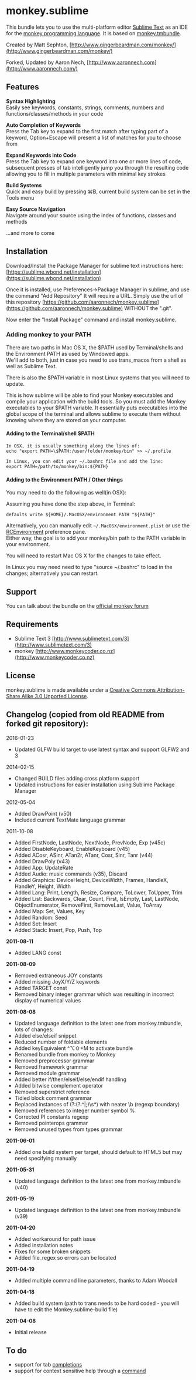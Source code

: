 monkey.sublime
==============

This bundle lets you to use the multi-platform editor [Sublime Text](http://www.sublimetext.com) as an IDE for the [monkey programming language](http://www.monkeycoder.co.nz). It is based on [monkey.tmbundle](https://github.com/gingerbeardman/monkey.tmbundle).

Created by Matt Sephton, [http://www.gingerbeardman.com/monkey/](http://www.gingerbeardman.com/monkey/)

Forked, Updated by Aaron Nech, [http://www.aaronnech.com](http://www.aaronnech.com/)

## Features

**Syntax Highlighting**  
Easily see keywords, constants, strings, comments, numbers and functions/classes/methods in your code

**Auto Completion of Keywords**  
Press the Tab key to expand to the first match after typing part of a keyword, Option+Escape will present a list of matches for you to choose from

**Expand Keywords into Code**  
Press the Tab key to expand one keyword into one or more lines of code, subsequent presses of tab intelligently jump you through the resulting code allowing you to fill in multiple parameters with minimal key strokes

**Build Systems**  
Quick and easy build by pressing ⌘B, current build system can be set in the Tools menu

**Easy Source Navigation**  
Navigate around your source using the index of functions, classes and methods

...and more to come

## Installation

Download/Install the Package Manager for sublime text instructions here: [https://sublime.wbond.net/installation](https://sublime.wbond.net/installation)

Once it is installed, use Preferences->Package Manager in sublime, and use the command "Add Repository" It will require a URL. Simply use the url of this repository [https://github.com/aaronnech/monkey.sublime](https://github.com/aaronnech/monkey.sublime) WITHOUT the ".git".

Now enter the "Install Package" command and install monkey.sublime.

### Adding monkey to your PATH
There are two paths in Mac OS X, the $PATH used by Terminal/shells and the Environment PATH as used by Windowed apps.  
We'll add to both, just in case you need to use trans_macos from a shell as well as Sublime Text.

There is also the $PATH variable in most Linux systems that you will need to update.

This is how sublime will be able to find your Monkey executables and compile your application with the build tools. So you must add the Monkey executables to your $PATH variable. It essentially puts executables into the global scope of the terminal and allows sublime to execute them without knowing where they are stored on your computer.

#### Adding to the Terminal/shell $PATH
	
	In OSX, it is usually something along the lines of:
    echo "export PATH=\$PATH:/user/folder/monkey/bin" >> ~/.profile

    In Linux, you can edit your ~/.bashrc file and add the line:
    export PATH=/path/to/monkey/bin:${PATH}

#### Adding to the Environment PATH / Other things

You may need to do the following as well(in OSX):

Assuming you have done the step above, in Terminal:

    defaults write ${HOME}/.MacOSX/environment PATH "${PATH}"

Alternatively, you can manually edit `~/.MacOSX/environment.plist` or use the  [RCEnvironment](http://www.rubicode.com/Software/RCEnvironment/) preference pane.  
Either way, the goal is to add your monkey/bin path to the PATH variable in your environment.

You will need to restart Mac OS X for the changes to take effect.

In Linux you may need need to type "source ~/.bashrc" to load in the changes; alternatively you can restart.

## Support
You can talk about the bundle on the [official monkey forum](http://www.monkeycoder.co.nz/Community/)

## Requirements
- Sublime Text 3 [http://www.sublimetext.com/3](http://www.sublimetext.com/3)
- monkey [http://www.monkeycoder.co.nz](http://www.monkeycoder.co.nz)

## License
monkey.sublime is made available under a [Creative Commons Attribution-Share Alike 3.0 Unported License](http://creativecommons.org/licenses/by-sa/3.0).

## Changelog (copied from old README from forked git repository):
2016-01-23
- Updated GLFW build target to use latest syntax and support GLFW2 and 3

2014-02-15
- Changed BUILD files adding cross platform support
- Updated instructions for easier installation using Sublime Package Manager

2012-05-04  
- Added DrawPoint (v50)  
- Included current TextMate language grammar  

2011-10-08  
- Added FirstNode, LastNode, NextNode, PrevNode, Exp (v45c)  
- Added DisableKeyboard, EnableKeyboard (v45)  
- Added ACosr, ASinr, ATan2r, ATanr, Cosr, Sinr, Tanr (v44)  
- Added DrawPoly (v43)  
- Added App: UpdateRate  
- Added Audio: music commands (v35), Discard  
- Added Graphics: DeviceHeight, DeviceWidth, Frames, HandleX, HandleY, Height, Width  
- Added Lang: Print, Length, Resize, Compare, ToLower, ToUpper, Trim  
- Added List: Backwards, Clear, Count, First, IsEmpty, Last, LastNode, ObjectEnumerator, RemoveFirst, RemoveLast, Value, ToArray  
- Added Map: Set, Values, Key  
- Added Random: Seed  
- Added Set: Insert  
- Added Stack: Insert, Pop, Push, Top  

**2011-08-11**  
- Added LANG const  

**2011-08-09**  
- Removed extraneous JOY constants  
- Added missing JoyX/Y/Z keywords  
- Added TARGET const  
- Removed binary integer grammar which was resulting in incorrect display of numerical values  

**2011-08-08**  
- Updated language definition to the latest one from monkey.tmbundle, lots of changes:  
- Added else/elseif snippet  
- Reduced number of foldable elements  
- Added keyEquivalent ^⌥⇧+M to activate bundle  
- Renamed bundle from monkey to Monkey  
- Removed preprocessor grammar  
- Removed framework grammar  
- Removed module grammar  
- Added better if/then/elseif/else/endif handling  
- Added bitwise complement operator  
- Removed superstrict reference  
- Tidied block comment grammar  
- Replaced instances of (?:(?:^|;)\s*) with neater \b (regexp boundary)  
- Removed references to integer number symbol %  
- Corrected PI constants regexp  
- Removed pointerops grammar  
- Removed unused types from types grammar  
  
**2011-06-01**  
- Added one build system per target, should default to HTML5 but may need specifying manually  
  
**2011-05-31**  
- Updated language definition to the latest one from monkey.tmbundle (v40)  
  
**2011-05-19**  
- Updated language definition to the latest one from monkey.tmbundle (v39)  
  
**2011-04-20**  
- Added workaround for path issue  
- Added installation notes  
- Fixes for some broken snippets  
- Added file_regex so errors can be located  
  
**2011-04-19**  
- Added multiple command line parameters, thanks to Adam Woodall  
  
**2011-04-18**  
- Added build system (path to trans needs to be hard coded - you will have to edit the Monkey.sublime-build file)  
  
**2011-04-08**  
- Initial release  

## To do

- support for tab [completions](http://sublimetext.info/docs/extensibility/completions.html)  
- support for context sensitive help through a [command](http://sublimetext.info/docs/extensibility/plugins.html#types-of-commands)  

